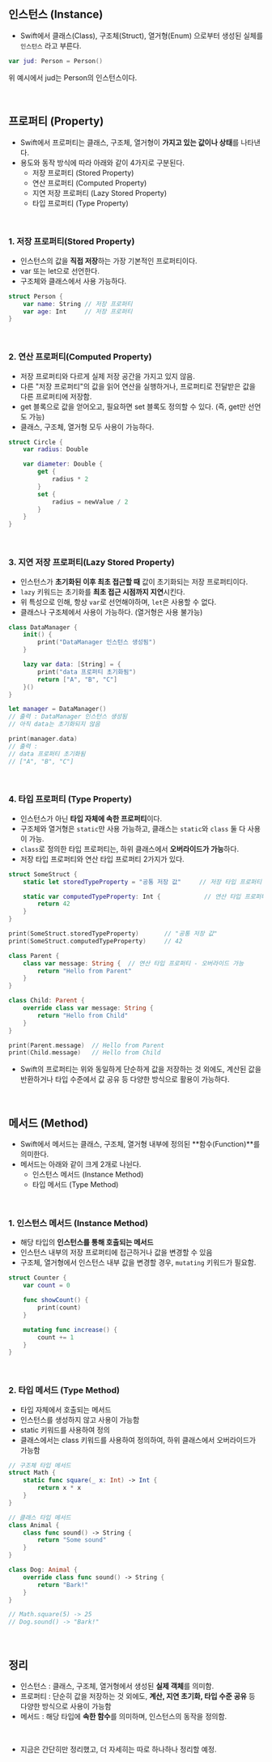 ## 인스턴스 (Instance)

- Swift에서 클래스(Class), 구조체(Struct), 열거형(Enum) 으로부터 생성된 실체를 `인스턴스` 라고 부른다.

```Swift
var jud: Person = Person()
```
위 예시에서 jud는 Person의 인스턴스이다.

<br>

## 프로퍼티 (Property)

- Swift에서 프로퍼티는 클래스, 구조체, 열거형이 **가지고 있는 값이나 상태**를 나타낸다.
- 용도와 동작 방식에 따라 아래와 같이 4가지로 구분된다.
    - 저장 프로퍼티 (Stored Property)
    - 연산 프로퍼티 (Computed Property)
    - 지연 저장 프로퍼티 (Lazy Stored Property)
    - 타입 프로퍼티 (Type Property)

<br>

### 1. 저장 프로퍼티(Stored Property)
- 인스턴스의 값을 **직접 저장**하는 가장 기본적인 프로퍼티이다.
- var 또는 let으로 선언한다.
- 구조체와 클래스에서 사용 가능하다.
```swift
struct Person {
    var name: String // 저장 프로퍼티
    var age: Int     // 저장 프로퍼티
}
```

<br>

### 2. 연산 프로퍼티(Computed Property)
- 저장 프로퍼티와 다르게 실제 저장 공간을 가지고 있지 않음.
- 다른 "저장 프로퍼티"의 값을 읽어 연산을 실행하거나, 프로퍼티로 전달받은 값을 다른 프로퍼티에 저장함.
- get 블록으로 값을 얻어오고, 필요하면 set 블록도 정의할 수 있다. (즉, get만 선언도 가능)
- 클래스, 구조체, 열거형 모두 사용이 가능하다.
```swift
struct Circle {
    var radius: Double

    var diameter: Double {
        get {
            radius * 2
        }
        set {
            radius = newValue / 2
        }
    }
}
```
 
<br>

### 3. 지연 저장 프로퍼티(Lazy Stored Property)
- 인스턴스가 **초기화된 이후 최초 접근할 때** 값이 초기화되는 저장 프로퍼티이다.
- `lazy` 키워드는 초기화를 **최초 접근 시점까지 지연**시킨다.
- 위 특성으로 인해, 항상 `var`로 선언해야하며, `let`은 사용할 수 없다.
- 클래스나 구조체에서 사용이 가능하다. (열거형은 사용 불가능)
```swift
class DataManager {
    init() {
        print("DataManager 인스턴스 생성됨")
    }

    lazy var data: [String] = {
        print("data 프로퍼티 초기화됨")
        return ["A", "B", "C"]
    }()
}

let manager = DataManager()
// 출력 : DataManager 인스턴스 생성됨
// 아직 data는 초기화되지 않음

print(manager.data)
// 출력 : 
// data 프로퍼티 초기화됨
// ["A", "B", "C"]
```

<br>

### 4. 타입 프로퍼티 (Type Property)
- 인스턴스가 아닌 **타입 자체에 속한 프로퍼티**이다.
- 구조체와 열거형은 `static`만 사용 가능하고, 클래스는 `static`와 `class` 둘 다 사용이 가능.
- `class`로 정의한 타입 프로퍼티는, 하위 클래스에서 **오버라이드가 가능**하다.
- 저장 타입 프로퍼티와 연산 타입 프로퍼티 2가지가 있다.
```swift
struct SomeStruct {
    static let storedTypeProperty = "공통 저장 값"     // 저장 타입 프로퍼티

    static var computedTypeProperty: Int {            // 연산 타입 프로퍼티
        return 42
    }
}

print(SomeStruct.storedTypeProperty)       // "공통 저장 값"
print(SomeStruct.computedTypeProperty)     // 42
```

```swift
class Parent {
    class var message: String {  // 연산 타입 프로퍼티 - 오버라이드 가능
        return "Hello from Parent"
    }
}

class Child: Parent {
    override class var message: String {
        return "Hello from Child"
    }
}

print(Parent.message)  // Hello from Parent
print(Child.message)   // Hello from Child
```

- Swift의 프로퍼티는 위와 동일하게 단순하게 값을 저장하는 것 외에도, 계산된 값을 반환하거나 타입 수준에서 값 공유 등 다양한 방식으로 활용이 가능하다.

<br>

## 메서드 (Method)

- Swift에서 메서드는 클래스, 구조체, 열거형 내부에 정의된 **함수(Function)**를 의미한다.
- 메서드는 아래와 같이 크게 2개로 나뉜다.
    - 인스턴스 메서드 (Instance Method)
    - 타입 메서드 (Type Method)

<br>

### 1. 인스턴스 메서드 (Instance Method)
- 해당 타입의 **인스턴스를 통해 호출되는 메서드**
- 인스턴스 내부의 저장 프로퍼티에 접근하거나 값을 변경할 수 있음
- 구조체, 열거형에서 인스턴스 내부 값을 변경할 경우, `mutating` 키워드가 필요함.
```swift
struct Counter {
    var count = 0

    func showCount() {
        print(count)
    }

    mutating func increase() {
        count += 1
    }
}
```

<br>


### 2. 타입 메서드 (Type Method)
- 타입 자체에서 호출되는 메서드
- 인스턴스를 생성하지 않고 사용이 가능함
- static 키워드를 사용하여 정의
- 클래스에서는 class 키워드를 사용하여 정의하여, 하위 클래스에서 오버라이드가 가능함
```swift
// 구조체 타입 메서드
struct Math {
    static func square(_ x: Int) -> Int {
        return x * x
    }
}

// 클래스 타입 메서드
class Animal {
    class func sound() -> String {
        return "Some sound"
    }
}

class Dog: Animal {
    override class func sound() -> String {
        return "Bark!"
    }
}

// Math.square(5) -> 25
// Dog.sound() -> "Bark!"
```

<br>

## 정리
- 인스턴스 : 클래스, 구조체, 열거형에서 생성된 **실제 객체**를 의미함.
- 프로퍼티 : 단순히 값을 저장하는 것 외에도, **계산, 지연 초기화, 타입 수준 공유** 등 다양한 방식으로 사용이 가능함
- 메서드 : 해당 타입에 **속한 함수**를 의미하며, 인스턴스의 동작을 정의함.


<br>

- 지금은 간단히만 정리했고, 더 자세히는 따로 하나하나 정리할 예정.